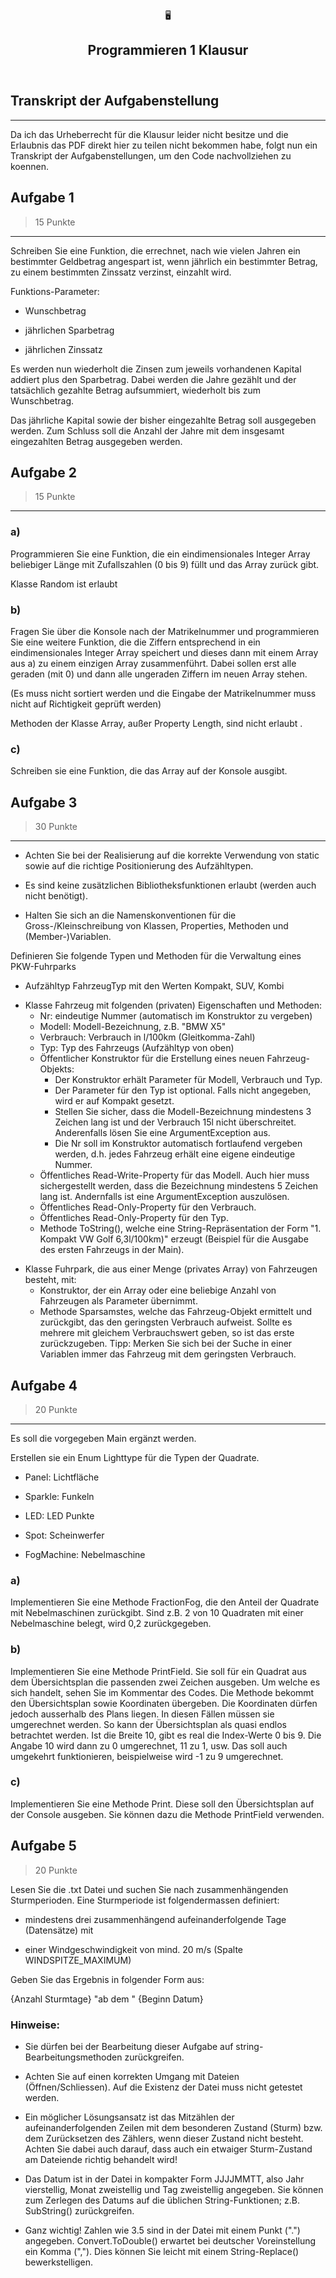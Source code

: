 <html><head><meta http-equiv="Content-Type" content="text/html; charset=utf-8"/></head><body><article id="240b1c75-4fe1-4af9-bcc9-94de509d8a4b" class="page sans"><header><div class="page-header-icon undefined"><span class="icon">🖥️</span></div><h1 class="page-title">Programmieren 1 Klausur</h1></header><div class="page-body"><h1 id="862ae1c0-0551-41a5-adf6-68a60559660e" class="">Transkript der Aufgabenstellung</h1><hr id="5dd09f24-c48e-4137-8cd7-b647dc21ac84"/><p id="4741d30b-d523-430b-be80-f630d7e3202c" class="">Da ich das Urheberrecht für die Klausur leider nicht besitze und die Erlaubnis das PDF direkt hier zu teilen nicht bekommen habe, folgt nun ein Transkript der Aufgabenstellungen, um den Code nachvollziehen zu koennen.</p><h1 id="f0ec7351-aa41-4c2f-85e6-4c03bcffc372" class="">Aufgabe 1 </h1><blockquote id="fcb066e5-a8cc-44a3-b4bf-b76a28b35167" class="">15 Punkte</blockquote><hr id="29dfaf85-33b0-4740-a0ff-1c9a00c0567a"/><p id="4c1765c4-756f-487c-a971-6c53f0f9cb0f" class="">Schreiben Sie eine Funktion, die errechnet, nach wie vielen Jahren ein bestimmter Geldbetrag angespart ist, wenn jährlich ein bestimmter Betrag, zu einem bestimmten Zinssatz verzinst,
einzahlt wird.</p><p id="53ab5d14-2b0f-4ba0-8d0a-51bca6d8e91e" class="">Funktions-Parameter: </p><ul id="5fd7886c-5388-4c11-97e0-4479e08a682e" class="bulleted-list"><li>Wunschbetrag</li></ul><ul id="8bc167c4-d42f-4807-9fcd-a98450c9aa6d" class="bulleted-list"><li>jährlichen Sparbetrag</li></ul><ul id="e3dab728-d436-4088-947a-75e12b9e98b3" class="bulleted-list"><li>jährlichen Zinssatz</li></ul><p id="7cc7e8dc-a6d2-4531-8de8-ba4223ab0165" class="">Es werden nun wiederholt die Zinsen zum jeweils vorhandenen Kapital addiert plus den Sparbetrag. Dabei werden die Jahre gezählt und der tatsächlich gezahlte Betrag aufsummiert, wiederholt bis zum Wunschbetrag.</p><p id="f04e7ece-c1d5-4d73-9bed-e613f550b467" class="">Das jährliche Kapital sowie der bisher eingezahlte Betrag soll ausgegeben werden.
Zum Schluss soll die Anzahl der Jahre mit dem insgesamt eingezahlten Betrag ausgegeben werden.</p><h1 id="19955345-dffc-4491-a873-9d9c03301d29" class="">Aufgabe 2</h1><blockquote id="393234ff-cb71-46ee-9510-d6c7eb66cc31" class="">15 Punkte</blockquote><hr id="3ca79f7c-2482-46ce-bc53-0458e5572a5e"/><h3 id="ac775d47-d925-493a-85f9-b50872a869de" class="">a)</h3><p id="f22d3629-f540-4370-84b6-1307357dfb59" class="">Programmieren Sie eine Funktion, die ein eindimensionales Integer Array beliebiger Länge mit Zufallszahlen (0 bis 9) füllt und das Array zurück gibt.</p><p id="814c7215-f1b0-4a36-82ce-4358ee0c99b8" class="">Klasse Random ist erlaubt</p><h3 id="c347cf84-9f95-4c3f-a0be-ebf467dbcdc4" class="">b)</h3><p id="36c096be-150b-4a9e-ac9c-7eb1454dddd5" class="">Fragen Sie über die Konsole nach der Matrikelnummer und programmieren Sie eine weitere Funktion, die die Ziffern entsprechend in ein eindimensionales Integer Array speichert und dieses dann mit einem Array aus a) zu einem einzigen Array zusammenführt. Dabei sollen erst alle geraden (mit 0) und dann alle ungeraden Ziffern im neuen Array stehen.</p><p id="2e3f871b-8c57-4f5c-a809-bd99ecec61ff" class="">(Es muss nicht sortiert werden und die Eingabe der Matrikelnummer muss nicht auf Richtigkeit geprüft werden)</p><p id="7f3d295b-dd59-4771-91fb-df063ecab494" class="">Methoden der Klasse Array, außer Property Length, sind nicht erlaubt .</p><h3 id="3c20ee54-5c98-4b7f-967c-347e5bf3a504" class="">c)</h3><p id="e388d12e-0c2a-49a8-a3ae-25451c58ce37" class="">Schreiben sie eine Funktion, die das Array auf der Konsole ausgibt.</p><h1 id="5e657150-19f5-4323-b101-67fcc75aceea" class="">Aufgabe 3</h1><blockquote id="f4fb491a-7595-477d-b328-bf2670bcc563" class="">30 Punkte</blockquote><hr id="079fea10-e41b-4a51-9a6b-11becd05d98f"/><ul id="1b1530fd-65f8-4f6a-a791-f4ce13269ba3" class="bulleted-list"><li>Achten Sie bei der Realisierung auf die korrekte Verwendung von static sowie
auf die richtige Positionierung des Aufzähltypen.</li></ul><ul id="a73e0542-d686-4e6f-b28b-4e2522d68683" class="bulleted-list"><li>Es sind keine zusätzlichen Bibliotheksfunktionen erlaubt (werden auch nicht
benötigt).</li></ul><ul id="d7197dfa-7935-4e0f-8b2c-f9cbada1237e" class="bulleted-list"><li>Halten Sie sich an die Namenskonventionen für die Gross-/Kleinschreibung von
Klassen, Properties, Methoden und (Member-)Variablen.</li></ul><p id="ef904a72-4bc0-4603-b201-b306607076ff" class="">Definieren Sie folgende Typen und Methoden für die Verwaltung eines PKW-Fuhrparks</p><ul id="93287909-9a5d-41cc-a156-131081c771fc" class="bulleted-list"><li>Aufzähltyp FahrzeugTyp mit den Werten Kompakt, SUV, Kombi</li></ul><ul id="f582ed0e-3622-4f5d-bddf-4f0df87fc646" class="bulleted-list"><li>Klasse Fahrzeug mit folgenden (privaten) Eigenschaften und Methoden:<ul id="2d1a1ecb-e468-4028-a6bd-f1f0c1a505a6" class="bulleted-list"><li>Nr: eindeutige Nummer (automatisch im Konstruktor zu vergeben)</li></ul><ul id="fa1c7bf1-2772-41a8-a81a-6903219f2b58" class="bulleted-list"><li>Modell: Modell-Bezeichnung, z.B. &quot;BMW X5&quot;</li></ul><ul id="e79c9b86-5fc2-41e5-adcf-6895e89515d3" class="bulleted-list"><li>Verbrauch: Verbrauch in l/100km (Gleitkomma-Zahl)</li></ul><ul id="38517829-54f5-4568-a8f3-931b8c6ad3e0" class="bulleted-list"><li>Typ: Typ des Fahrzeugs (Aufzähltyp von oben)</li></ul><ul id="f6ac8e06-208f-43b8-a0f0-a5163215bbd7" class="bulleted-list"><li>Öffentlicher Konstruktor für die Erstellung eines neuen Fahrzeug-Objekts:<ul id="48feb0e2-95fe-47f6-8d61-08390cd52fe2" class="bulleted-list"><li>Der Konstruktor erhält Parameter für Modell, Verbrauch und Typ.</li></ul><ul id="1e39538b-f278-4d4c-8d74-19abdd178610" class="bulleted-list"><li>Der Parameter für den Typ ist optional. Falls nicht angegeben, wird er
auf Kompakt gesetzt.</li></ul><ul id="d74e7619-bfb4-4d82-8d04-e1d661cdef2f" class="bulleted-list"><li>Stellen Sie sicher, dass die Modell-Bezeichnung mindestens 3 Zeichen
lang ist und der Verbrauch 15l nicht überschreitet. Anderenfalls lösen
Sie eine ArgumentException aus.</li></ul><ul id="730c707d-e600-48c2-8d54-242a193f0578" class="bulleted-list"><li>Die Nr soll im Konstruktor automatisch fortlaufend vergeben werden,
d.h. jedes Fahrzeug erhält eine eigene eindeutige Nummer.</li></ul></li></ul><ul id="c81fa38f-66e0-4b0a-8620-2ad2de464fc3" class="bulleted-list"><li>Öffentliches Read-Write-Property für das Modell. Auch hier muss sichergestellt werden, dass die Bezeichnung mindestens 5 Zeichen lang ist. Andernfalls ist eine ArgumentException auszulösen.</li></ul><ul id="d98c903e-27e8-4d48-bbfd-e3b064f5b986" class="bulleted-list"><li>Öffentliches Read-Only-Property für den Verbrauch.</li></ul><ul id="ddec603d-26b8-4597-aedb-ffcb758692d4" class="bulleted-list"><li>Öffentliches Read-Only-Property für den Typ.</li></ul><ul id="92be50f4-4213-40e1-9740-a1c345fdb62a" class="bulleted-list"><li>Methode ToString(), welche eine String-Repräsentation der Form &quot;1. Kompakt VW Golf 6,3l/100km)&quot; erzeugt (Beispiel für die Ausgabe des ersten Fahrzeugs in der Main).</li></ul></li></ul><ul id="fea5c82f-8867-4486-afac-2d407f0b6a9e" class="bulleted-list"><li>Klasse Fuhrpark, die aus einer Menge (privates Array) von Fahrzeugen besteht, mit:<ul id="cd14c07b-61bb-4f0f-a1d1-17e26ee40053" class="bulleted-list"><li>Konstruktor, der ein Array oder eine beliebige Anzahl von Fahrzeugen als
Parameter übernimmt.</li></ul><ul id="5989247b-792d-43fd-90f8-2864a130cb52" class="bulleted-list"><li>Methode Sparsamstes, welche das Fahrzeug-Objekt ermittelt und zurückgibt, das den geringsten Verbrauch aufweist. Sollte es mehrere mit gleichem
Verbrauchswert geben, so ist das erste zurückzugeben.
Tipp: Merken Sie sich bei der Suche in einer Variablen immer das Fahrzeug
mit dem geringsten Verbrauch.</li></ul></li></ul><p id="1c8b40a3-06d2-4d61-8552-eab05c701988" class="">
</p><h1 id="3ea48a42-5f23-4d0a-8301-4664178a95b2" class="">Aufgabe 4</h1><blockquote id="f2a01908-3bb7-44a3-b7fa-ceff746f8c24" class="">20 Punkte</blockquote><hr id="55140356-30f7-41b7-a750-887b0da6e18e"/><p id="15268a78-04c1-4271-8ab1-ba900a60b887" class="">Es soll die vorgegeben Main ergänzt werden.</p><p id="1c5add0f-19dd-46fb-a9af-a0ac5b1d2ae3" class="">Erstellen sie ein Enum Lighttype für die Typen der Quadrate.</p><ul id="88166bf1-f705-4f36-a3ec-6afe41448de6" class="bulleted-list"><li>Panel: Lichtfläche</li></ul><ul id="dda65fed-6a2d-4968-a83e-9f50d2dbb03d" class="bulleted-list"><li>Sparkle: Funkeln</li></ul><ul id="4b2dc2c1-a057-486d-a1a6-540046744429" class="bulleted-list"><li>LED: LED Punkte</li></ul><ul id="98e520c6-d5f3-4bad-8bc0-9d6bc1ffac3f" class="bulleted-list"><li>Spot: Scheinwerfer</li></ul><ul id="38be43d5-5420-4b1a-8cab-bb5f39d65a2e" class="bulleted-list"><li>FogMachine: Nebelmaschine</li></ul><h3 id="50d25cd2-1268-4436-abb2-93df71da194d" class="">a)</h3><p id="c9ad7887-1a98-40d0-9f4e-ee8b83681b1a" class="">Implementieren Sie eine Methode FractionFog, die den Anteil der Quadrate mit Nebelmaschinen zurückgibt. Sind z.B. 2 von 10 Quadraten mit einer Nebelmaschine belegt, wird 0,2 zurückgegeben.</p><h3 id="b262e922-9180-4ede-a3bb-00261bf14db3" class="">b)</h3><p id="c81cb0cd-9cf3-4a9b-8a8f-92c864f24b9f" class="">Implementieren Sie eine Methode PrintField. Sie soll für ein Quadrat aus dem
Übersichtsplan die passenden zwei Zeichen ausgeben. Um welche es sich handelt,
sehen Sie im Kommentar des Codes. Die Methode bekommt den Übersichtsplan
sowie Koordinaten übergeben. Die Koordinaten dürfen jedoch ausserhalb des
Plans liegen. In diesen Fällen müssen sie umgerechnet werden. So kann der
Übersichtsplan als quasi endlos betrachtet werden. Ist die Breite 10, gibt es
real die Index-Werte 0 bis 9. Die Angabe 10 wird dann zu 0 umgerechnet, 11
zu 1, usw. Das soll auch umgekehrt funktionieren, beispielweise wird -1 zu 9
umgerechnet.</p><h3 id="dce1917a-cc54-43b5-9722-21bcab1e3924" class="">c)</h3><p id="80a14992-7ba8-4d4d-9097-caa247563269" class="">Implementieren Sie eine Methode Print. Diese soll den Übersichtsplan auf der
Console ausgeben. Sie können dazu die Methode PrintField verwenden.</p><h1 id="4887c224-2b20-43dd-8d8b-8bb8d0ad6e31" class="">Aufgabe 5</h1><blockquote id="fdd481cb-0364-40c3-9aba-45c1aceec6a5" class="">20 Punkte</blockquote><p id="8f17ce24-195f-48d0-9a6a-8b8fac37bc04" class="">Lesen Sie die .txt Datei und suchen Sie nach zusammenhängenden Sturmperioden. Eine
Sturmperiode ist folgendermassen definiert:</p><ul id="05b925d3-cc99-4d8e-978b-5f072dd17a3b" class="bulleted-list"><li>mindestens drei zusammenhängend aufeinanderfolgende Tage (Datensätze) mit</li></ul><ul id="c152307a-a039-4187-9361-a0cdd2c83aa6" class="bulleted-list"><li>einer Windgeschwindigkeit von mind. 20 m/s (Spalte WINDSPITZE_MAXIMUM)</li></ul><p id="7726bc58-675f-48db-9d0a-1c27f7a2d692" class="">Geben Sie das Ergebnis in folgender Form aus:<div class="indented"><p id="4733f1ad-fb84-4327-8a17-2e1bdef24cde" class="">{Anzahl Sturmtage} &quot;ab dem &quot;  {Beginn Datum}</p></div></p><h3 id="008ba5c4-fe71-4723-8a13-6171dd1173a1" class="">Hinweise:</h3><ul id="de017a42-ec6a-45c2-9355-689320e12dc4" class="bulleted-list"><li>Sie dürfen bei der Bearbeitung dieser Aufgabe auf string-Bearbeitungsmethoden
zurückgreifen.</li></ul><ul id="5df53d3c-ccf3-4660-b5af-0cee8dc8a945" class="bulleted-list"><li>Achten Sie auf einen korrekten Umgang mit Dateien (Öffnen/Schliessen). Auf
die Existenz der Datei muss nicht getestet werden.</li></ul><ul id="be45cf66-62bf-4973-b04f-ce4f1b120e70" class="bulleted-list"><li>Ein möglicher Lösungsansatz ist das Mitzählen der aufeinanderfolgenden Zeilen
mit dem besonderen Zustand (Sturm) bzw. dem Zurücksetzen des Zählers,
wenn dieser Zustand nicht besteht. Achten Sie dabei auch darauf, dass auch ein
etwaiger Sturm-Zustand am Dateiende richtig behandelt wird!</li></ul><ul id="e2206afb-3fea-497b-a1ac-582f55f74a82" class="bulleted-list"><li>Das Datum ist in der Datei in kompakter Form JJJJMMTT, also Jahr vierstellig,
Monat zweistellig und Tag zweistellig angegeben. Sie können zum Zerlegen des
Datums auf die üblichen String-Funktionen; z.B. SubString() zurückgreifen.</li></ul><ul id="1537aa61-8665-47b3-a0e9-2171742773c9" class="bulleted-list"><li>Ganz wichtig! Zahlen wie 3.5 sind in der Datei mit einem Punkt (&quot;.&quot;) angegeben.
Convert.ToDouble() erwartet bei deutscher Voreinstellung ein Komma (&quot;,&quot;).
Dies können Sie leicht mit einem String-Replace() bewerkstelligen.</li></ul></div></article></body></html>
